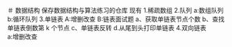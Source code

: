 ＃ 数据结构
保存数据结构与算法练习的仓库
现有
1.稀疏数组
2.队列
  a:数组队列
  b:循环队列
3.单链表
  A:增删改查
  B:链表面试题
    a、获取单链表节点个数
    b、查找单链表倒数第 k 个节点
    c、单链表反转
    d.从尾到头打印单链表
 4.双向链表  
  a:增删改查
 
